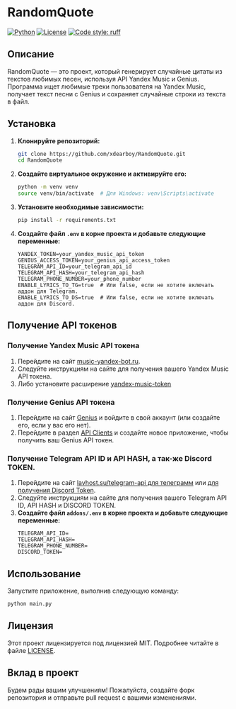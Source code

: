 # RandomQuote

[![Python](https://img.shields.io/badge/python-3.8%2B-blue?style=for-the-badge&logo=python)](https://www.python.org/)
[![License](https://img.shields.io/badge/license-MIT-green?style=for-the-badge)](LICENSE)
[![Code style: ruff](https://img.shields.io/badge/code%20style-ruff-000000?style=for-the-badge)](https://github.com/charliermarsh/ruff)

## Описание

RandomQuote — это проект, который генерирует случайные цитаты из текстов любимых песен, используя API Yandex Music и Genius. Программа ищет любимые треки пользователя на Yandex Music, получает текст песни с Genius и сохраняет случайные строки из текста в файл.
## Установка

1. **Клонируйте репозиторий:**

      ```bash
   git clone https://github.com/xdearboy/RandomQuote.git
   cd RandomQuote
   ```

2. **Создайте виртуальное окружение и активируйте его:**

   ```bash
   python -m venv venv
   source venv/bin/activate  # Для Windows: venv\Scripts\activate
   ```

3. **Установите необходимые зависимости:**

   ```bash
   pip install -r requirements.txt
   ```

4. **Создайте файл `.env` в корне проекта и добавьте следующие переменные:**

   ```env
   YANDEX_TOKEN=your_yandex_music_api_token
   GENIUS_ACCESS_TOKEN=your_genius_api_access_token
   TELEGRAM_API_ID=your_telegram_api_id
   TELEGRAM_API_HASH=your_telegram_api_hash
   TELEGRAM_PHONE_NUMBER=your_phone_number
   ENABLE_LYRICS_TO_TG=true  # Или false, если не хотите включать аддон для Telegram.
   ENABLE_LYRICS_TO_DS=true  # Или false, если не хотите включать аддон для Discord.
   ```

## Получение API токенов

### Получение Yandex Music API токена

1. Перейдите на сайт [music-yandex-bot.ru](https://music-yandex-bot.ru/).
2. Следуйте инструкциям на сайте для получения вашего Yandex Music API токена.
3. Либо установите расширение [yandex-music-token](https://chromewebstore.google.com/detail/yandex-music-token/lcbjeookjibfhjjopieifgjnhlegmkib)

### Получение Genius API токена

1. Перейдите на сайт [Genius](https://genius.com/) и войдите в свой аккаунт (или создайте его, если у вас его нет).
2. Перейдите в раздел [API Clients](https://genius.com/api-clients) и создайте новое приложение, чтобы получить ваш Genius API токен.

### Получение Telegram API ID и API HASH, а так-же Discord TOKEN.

1. Перейдите на сайт [lavhost.su/telegram-api для телеграмм](https://lavhost.su/telegram-api) или [для получения Discord Token](https://plumplum.medium.com/how-to-get-discord-token-2023-5cd63097d673).
2. Следуйте инструкциям на сайте для получения вашего Telegram API ID, API HASH и DISCORD TOKEN.
3. **Создайте файл `addons/.env` в корне проекта и добавьте следующие переменные:**
   ```env
   TELEGRAM_API_ID=
   TELEGRAM_API_HASH=
   TELEGRAM_PHONE_NUMBER=
   DISCORD_TOKEN=
   ```

## Использование

Запустите приложение, выполнив следующую команду:

```bash
python main.py
```

## Лицензия

Этот проект лицензируется под лицензией MIT. Подробнее читайте в файле [LICENSE](LICENSE).

## Вклад в проект

Будем рады вашим улучшениям! Пожалуйста, создайте форк репозитория и отправьте pull request с вашими изменениями.



